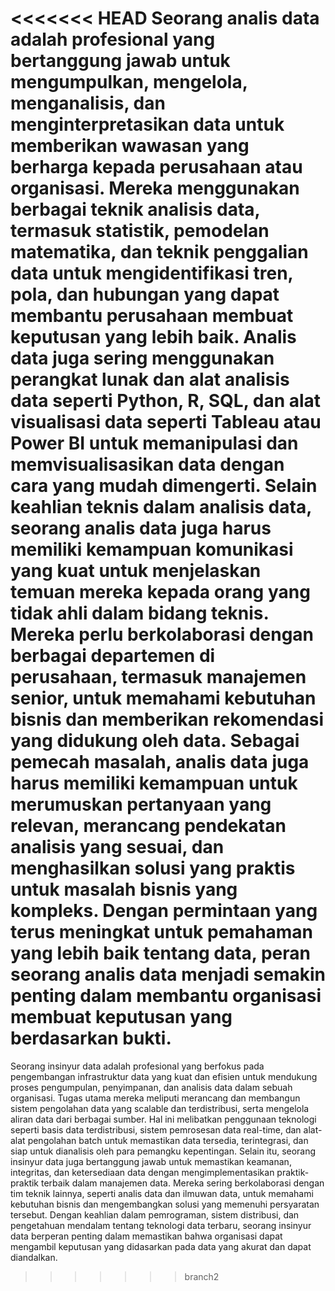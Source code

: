 <<<<<<< HEAD
Seorang analis data adalah profesional yang bertanggung jawab untuk mengumpulkan, mengelola, menganalisis, dan menginterpretasikan data untuk memberikan wawasan yang berharga kepada perusahaan atau organisasi. Mereka menggunakan berbagai teknik analisis data, termasuk statistik, pemodelan matematika, dan teknik penggalian data untuk mengidentifikasi tren, pola, dan hubungan yang dapat membantu perusahaan membuat keputusan yang lebih baik. Analis data juga sering menggunakan perangkat lunak dan alat analisis data seperti Python, R, SQL, dan alat visualisasi data seperti Tableau atau Power BI untuk memanipulasi dan memvisualisasikan data dengan cara yang mudah dimengerti. Selain keahlian teknis dalam analisis data, seorang analis data juga harus memiliki kemampuan komunikasi yang kuat untuk menjelaskan temuan mereka kepada orang yang tidak ahli dalam bidang teknis. Mereka perlu berkolaborasi dengan berbagai departemen di perusahaan, termasuk manajemen senior, untuk memahami kebutuhan bisnis dan memberikan rekomendasi yang didukung oleh data. Sebagai pemecah masalah, analis data juga harus memiliki kemampuan untuk merumuskan pertanyaan yang relevan, merancang pendekatan analisis yang sesuai, dan menghasilkan solusi yang praktis untuk masalah bisnis yang kompleks. Dengan permintaan yang terus meningkat untuk pemahaman yang lebih baik tentang data, peran seorang analis data menjadi semakin penting dalam membantu organisasi membuat keputusan yang berdasarkan bukti.
=======
Seorang insinyur data adalah profesional yang berfokus pada pengembangan infrastruktur data yang kuat dan efisien untuk mendukung proses pengumpulan, penyimpanan, dan analisis data dalam sebuah organisasi. Tugas utama mereka meliputi merancang dan membangun sistem pengolahan data yang scalable dan terdistribusi, serta mengelola aliran data dari berbagai sumber. Hal ini melibatkan penggunaan teknologi seperti basis data terdistribusi, sistem pemrosesan data real-time, dan alat-alat pengolahan batch untuk memastikan data tersedia, terintegrasi, dan siap untuk dianalisis oleh para pemangku kepentingan. Selain itu, seorang insinyur data juga bertanggung jawab untuk memastikan keamanan, integritas, dan ketersediaan data dengan mengimplementasikan praktik-praktik terbaik dalam manajemen data. Mereka sering berkolaborasi dengan tim teknik lainnya, seperti analis data dan ilmuwan data, untuk memahami kebutuhan bisnis dan mengembangkan solusi yang memenuhi persyaratan tersebut. Dengan keahlian dalam pemrograman, sistem distribusi, dan pengetahuan mendalam tentang teknologi data terbaru, seorang insinyur data berperan penting dalam memastikan bahwa organisasi dapat mengambil keputusan yang didasarkan pada data yang akurat dan dapat diandalkan.
>>>>>>> branch2
